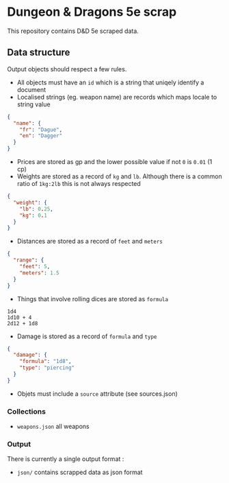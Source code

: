 # Dungeon & Dragons 5e scrap

This repository contains D&D 5e scraped data.

## Data structure

Output objects should respect a few rules.

- All objects must have an `id` which is a string that uniqely identify a document
- Localised strings (eg. weapon name) are records which maps locale to string value

```json
{
  "name": {
    "fr": "Dague",
    "en": "Dagger"
  }
}
```

- Prices are stored as gp and the lower possible value if not `0` is `0.01` (1 cp)
- Weights are stored as a record of `kg` and `lb`. Although there is a common ratio of `1kg:2lb` this is not always respected

```json
{
  "weight": {
    "lb": 0.25,
    "kg": 0.1
  }
}
```

- Distances are stored as a record of `feet` and `meters`

```json
{
  "range": {
    "feet": 5,
    "meters": 1.5
  }
}
```

- Things that involve rolling dices are stored as `formula`

```
1d4
1d10 + 4
2d12 + 1d8
```

- Damage is stored as a record of `formula` and `type`

```json
{
  "damage": {
    "formula": "1d8",
    "type": "piercing"
  }
}
```

- Objets must include a `source` attribute (see sources.json)

### Collections

- `weapons.json` all weapons

### Output

There is currently a single output format :

- `json/` contains scrapped data as json format

